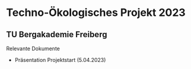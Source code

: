 # Techno-Ökologisches Projekt 2023

TU Bergakademie Freiberg 
-------------------------------------------------

Relevante Dokumente

+ Präsentation Projektstart (5.04.2023)